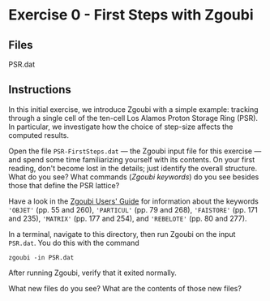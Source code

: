 # Exercise 0 - First Steps with Zgoubi

## Files

PSR.dat

## Instructions

In this initial exercise, we introduce Zgoubi with a simple example:
tracking through a single cell of the ten-cell Los Alamos Proton Storage
Ring (PSR). In particular, we investigate how the choice of step-size
affects the computed results.

Open the file `PSR-FirstSteps.dat` — the Zgoubi input file for this
exercise — and spend some time familiarizing yourself with its contents.
On your first reading, don't become lost in the details; just identify
the overall structure. What do you see? What commands (_Zgoubi keywords_)
do you see besides those that define the PSR lattice?

Have a look in the [Zgoubi Users' Guide](https://github.com/radiasoft/Zgoubi-Workshop/blob/master/Zgoubi.pdf)
for information about the keywords
`'OBJET'` (pp.&#160;55 and 260),
`'PARTICUL'` (pp.&#160;79 and 268),
`'FAISTORE'` (pp.&#160;171 and 235),
`'MATRIX'` (pp.&#160;177 and 254),
and `'REBELOTE'` (pp.&#160;80 and 277).

In a terminal, navigate to this directory, then run Zgoubi on the input
`PSR.dat`. You do this with the command
```
zgoubi -in PSR.dat
```
After running Zgoubi, verify that it exited normally. 

What new files do you see? What are the contents of those new files?

